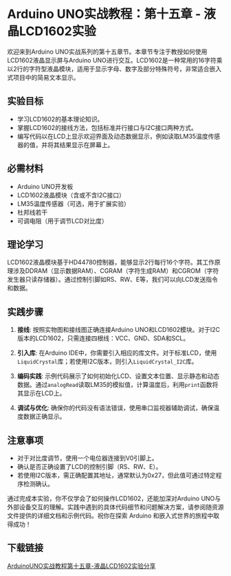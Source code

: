 # Arduino UNO实战教程：第十五章 - 液晶LCD1602实验

欢迎来到Arduino UNO实战系列的第十五章节。本章节专注于教授如何使用LCD1602液晶显示屏与Arduino UNO进行交互。LCD1602是一种常用的16字符乘以2行的字符型液晶模块，适用于显示字母、数字及部分特殊符号，非常适合嵌入式项目中的简易文本显示。

## 实验目标

- 学习LCD1602的基本理论知识。
- 掌握LCD1602的接线方法，包括标准并行接口与I2C接口两种方式。
- 编写代码以在LCD上显示欢迎界面及动态数据显示，例如读取LM35温度传感器的值，并将其结果显示在屏幕上。

## 必需材料

- Arduino UNO开发板
- LCD1602液晶模块（含或不含I2C接口）
- LM35温度传感器（可选，用于扩展实验）
- 杜邦线若干
- 可调电阻（用于调节LCD对比度）

## 理论学习

LCD1602液晶模块基于HD44780控制器，能够显示2行每行16个字符。其工作原理涉及DDRAM（显示数据RAM）、CGRAM（字符生成RAM）和CGROM（字符发生器只读存储器）。通过控制引脚如RS、RW、E等，我们可以向LCD发送指令和数据。

## 实践步骤

1. **接线**: 按照实物图和接线图正确连接Arduino UNO和LCD1602模块。对于I2C版本的LCD1602，只需连接四根线：VCC、GND、SDA和SCL。

2. **引入库**: 在Arduino IDE中，你需要引入相应的库文件。对于标准LCD，使用`LiquidCrystal`库；若使用I2C版本，则引入`LiquidCrystal_I2C`库。

3. **编码实践**: 示例代码展示了如何初始化LCD、设置文本位置、显示静态和动态数据。通过`analogRead`读取LM35的模拟值，计算温度后，利用`print`函数将其显示在LCD上。

4. **调试与优化**: 确保你的代码没有语法错误，使用串口监视器辅助调试，确保温度数据正确显示。

## 注意事项

- 对于对比度调节，使用一个电位器连接到V0引脚上。
- 确认是否正确设置了LCD的控制引脚（RS、RW、E）。
- 若使用I2C版本，需正确配置其地址，通常默认为0x27，但此值可通过特定程序检测确认。

通过完成本实验，你不仅学会了如何操作LCD1602，还能加深对Arduino UNO与外部设备交互的理解。实践中遇到的具体代码细节和问题解决方案，请参阅随资源文件提供的详细文档和示例代码。祝你在探索 Arduino 和嵌入式世界的旅程中取得成功！

## 下载链接

[ArduinoUNO实战教程第十五章-液晶LCD1602实验分享](https://pan.quark.cn/s/1dde9fd24dd2)